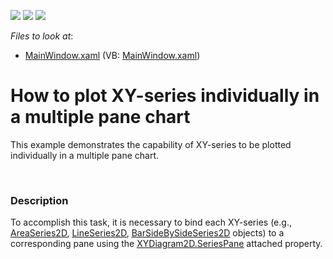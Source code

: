 <!-- default badges list -->
![](https://img.shields.io/endpoint?url=https://codecentral.devexpress.com/api/v1/VersionRange/128570044/21.1.5%2B)
[![](https://img.shields.io/badge/Open_in_DevExpress_Support_Center-FF7200?style=flat-square&logo=DevExpress&logoColor=white)](https://supportcenter.devexpress.com/ticket/details/E3814)
[![](https://img.shields.io/badge/📖_How_to_use_DevExpress_Examples-e9f6fc?style=flat-square)](https://docs.devexpress.com/GeneralInformation/403183)
<!-- default badges end -->
<!-- default file list -->
*Files to look at*:

* [MainWindow.xaml](./CS/WpfApplication/MainWindow.xaml) (VB: [MainWindow.xaml](./VB/WpfApplication/MainWindow.xaml))
<!-- default file list end -->
# How to plot XY-series individually in a multiple pane chart


<p>This example demonstrates the capability of XY-series to be plotted individually in a multiple pane chart.</p><br />



<h3>Description</h3>

<p>To accomplish this task, it is necessary to bind each XY-series (e.g., <a href="http://help.devexpress.com/#WPF/clsDevExpressXpfChartsAreaSeries2Dtopic"><u>AreaSeries2D</u></a>, <a href="http://help.devexpress.com/#WPF/clsDevExpressXpfChartsLineSeries2Dtopic"><u>LineSeries2D</u></a>, <a href="http://help.devexpress.com/#WPF/clsDevExpressXpfChartsBarSideBySideSeries2Dtopic"><u>BarSideBySideSeries2D</u></a> objects) to a corresponding pane using the <a href="http://help.devexpress.com/#WPF/DevExpressXpfChartsXYDiagram2D_SeriesPanetopic"><u>XYDiagram2D.SeriesPane</u></a> attached property. </p>

<br/>



